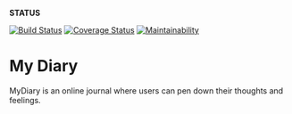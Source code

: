 **STATUS**

[![Build Status](https://travis-ci.com/jesseinit/my-diary.svg?branch=development)](https://travis-ci.com/jesseinit/my-diary)
[![Coverage Status](https://coveralls.io/repos/github/jesseinit/my-diary/badge.svg?branch=development)](https://coveralls.io/github/jesseinit/my-diary?branch=development)
[![Maintainability](https://api.codeclimate.com/v1/badges/a3257ae0c545ee7f2721/maintainability)](https://codeclimate.com/github/jesseinit/my-diary/maintainability)

# My Diary

MyDiary is an online journal where users can pen down their thoughts and feelings.
